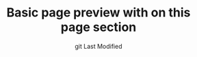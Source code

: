 ---
title: Basic page preview with on this page section
layout: 'layouts/page-templates-preview.njk'
translationKey: 'basicPagePreviewOTP'
date: "git Last Modified"
previewFile: basic-page-template-on-this-page.njk
---